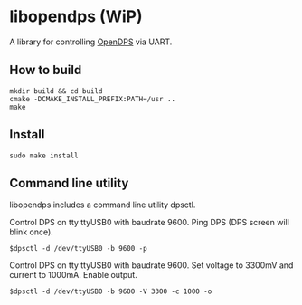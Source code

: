 # libopendps (WiP)

A library for controlling [OpenDPS](https://github.com/kanflo/opendps) via UART.

## How to build
```
mkdir build && cd build
cmake -DCMAKE_INSTALL_PREFIX:PATH=/usr ..
make
```

## Install
```
sudo make install
```

## Command line utility

libopendps includes a command line utility dpsctl.

Control DPS on tty ttyUSB0 with baudrate 9600.
Ping DPS (DPS screen will blink once).
```
$dpsctl -d /dev/ttyUSB0 -b 9600 -p
```

Control DPS on tty ttyUSB0 with baudrate 9600.
Set voltage to 3300mV and current to 1000mA.
Enable output.
```
$dpsctl -d /dev/ttyUSB0 -b 9600 -V 3300 -c 1000 -o
```
